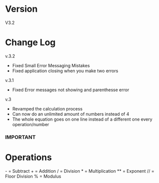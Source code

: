 # Version
V3.2

# Change Log
v.3.2
- Fixed Small Error Messaging Mistakes
- Fixed application closing when you make two errors

v.3.1
- Fixed Error messages not showing and parenthesse error

v.3
- Revamped the calculation process
- Can now do an unlimited amount of numbers instead of 4
- The whole equation goes on one line instead of a different one every operation/number

### IMPORTANT ###

# Operations
\- = Subtract
\+ = Addition
/ = Division
\* = Multiplication
** = Exponent
// = Floor Division
% = Modulus


